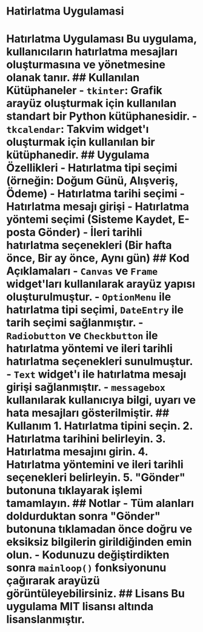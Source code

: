 # Hatirlatma Uygulamasi
 # Hatırlatma Uygulaması  Bu uygulama, kullanıcıların hatırlatma mesajları oluşturmasına ve yönetmesine olanak tanır.  ## Kullanılan Kütüphaneler  - `tkinter`: Grafik arayüz oluşturmak için kullanılan standart bir Python kütüphanesidir. - `tkcalendar`: Takvim widget'ı oluşturmak için kullanılan bir kütüphanedir.  ## Uygulama Özellikleri  - Hatırlatma tipi seçimi (örneğin: Doğum Günü, Alışveriş, Ödeme) - Hatırlatma tarihi seçimi - Hatırlatma mesajı girişi - Hatırlatma yöntemi seçimi (Sisteme Kaydet, E-posta Gönder) - İleri tarihli hatırlatma seçenekleri (Bir hafta önce, Bir ay önce, Aynı gün)  ## Kod Açıklamaları  - `Canvas` ve `Frame` widget'ları kullanılarak arayüz yapısı oluşturulmuştur. - `OptionMenu` ile hatırlatma tipi seçimi, `DateEntry` ile tarih seçimi sağlanmıştır. - `Radiobutton` ve `Checkbutton` ile hatırlatma yöntemi ve ileri tarihli hatırlatma seçenekleri sunulmuştur. - `Text` widget'ı ile hatırlatma mesajı girişi sağlanmıştır. - `messagebox` kullanılarak kullanıcıya bilgi, uyarı ve hata mesajları gösterilmiştir.  ## Kullanım  1. Hatırlatma tipini seçin. 2. Hatırlatma tarihini belirleyin. 3. Hatırlatma mesajını girin. 4. Hatırlatma yöntemini ve ileri tarihli seçenekleri belirleyin. 5. "Gönder" butonuna tıklayarak işlemi tamamlayın.  ## Notlar  - Tüm alanları doldurduktan sonra "Gönder" butonuna tıklamadan önce doğru ve eksiksiz bilgilerin girildiğinden emin olun. - Kodunuzu değiştirdikten sonra `mainloop()` fonksiyonunu çağırarak arayüzü görüntüleyebilirsiniz.  ## Lisans  Bu uygulama MIT lisansı altında lisanslanmıştır. 
